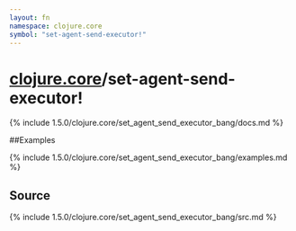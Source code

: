 ```yaml
---
layout: fn
namespace: clojure.core
symbol: "set-agent-send-executor!"
---
```


# [clojure.core](../)/set-agent-send-executor!

{% include 1.5.0/clojure.core/set_agent_send_executor_bang/docs.md %}

##Examples

{% include 1.5.0/clojure.core/set_agent_send_executor_bang/examples.md %}
## Source
{% include 1.5.0/clojure.core/set_agent_send_executor_bang/src.md %}

